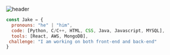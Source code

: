 ![header](https://capsule-render.vercel.app/api?type=soft&color=gradient&customColorList=0,2,3&height=200&section=header&text=🆆🅴🅻🅲🅾🅼🅴%20👋&animation=fadeIn&fontSize=95)

```javascript
const Jake = {
  pronouns: "he" | "him",
  code: [Python, C/C++, HTML, CSS, Java, Javascript, MYSQL],
  tools: [React, AWS, MongoDB],
 challenge: "I am working on both front-end and back-end"
}
```



